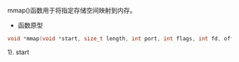 

mmap()函数用于将指定存储空间映射到内存。

* 函数原型

```c
void *mmap(void *start, size_t length, int port, int flags, int fd, off_t offsize);
```

1). start




